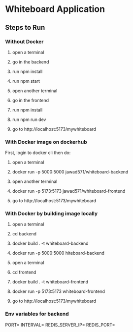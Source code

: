# Whiteboard Application

## Steps to Run

### Without Docker
1. open a terminal
2. go in the backend
3. run npm install
4. run npm start

5. open another terminal
6. go in the frontend
7. run npm install
8. run  npm run dev

9. go to http://localhost:5173/mywhiteboard

### With Docker image on dockerhub

First, login to docker cli then do:

1. open a terminal
2. docker run -p 5000:5000 jawad571/whiteboard-backend

3. open another terminal
4. docker run -p 5173:5173 jawad571/whiteboard-frontend

7. go to http://localhost:5173/mywhiteboard

### With Docker by building image locally

1. open a terminal
2. cd backend
3. docker build . -t whiteboard-backend
4. docker run -p 5000:5000 hiteboard-backend

5. open a terminal
6. cd frontend
7. docker build . -t whiteboard-frontend
8. docker run -p 5173:5173 whiteboard-frontend

9. go to http://localhost:5173/mywhiteboard


### Env variables for backend
PORT=
INTERVAL=
REDIS_SERVER_IP=
REDIS_PORT=